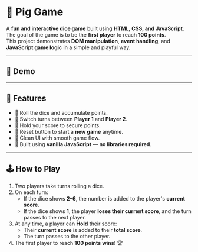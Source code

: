 # 🎲 Pig Game

A **fun and interactive dice game** built using **HTML, CSS, and JavaScript**.  
The goal of the game is to be the **first player** to reach **100 points**.  
This project demonstrates **DOM manipulation**, **event handling**, and **JavaScript game logic** in a simple and playful way.

---

## 📸 Demo

---

## 🚀 Features
- 🎲 Roll the dice and accumulate points.
- 🔄 Switch turns between **Player 1** and **Player 2**.
- 🛑 Hold your score to secure points.
- 🔄 Reset button to start a **new game** anytime.
- 🧩 Clean UI with smooth game flow.
- 🧠 Built using **vanilla JavaScript** — **no libraries required**.

---

## 🕹️ How to Play
1. Two players take turns rolling a dice.
2. On each turn:
   - If the dice shows **2–6**, the number is added to the player's **current score**.
   - If the dice shows **1**, the player **loses their current score**, and the turn passes to the next player.
3. At any time, a player can **Hold** their score:
   - Their **current score** is added to their **total score**.
   - The turn passes to the other player.
4. The first player to reach **100 points** **wins**! 🏆


